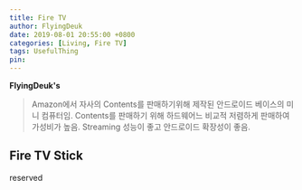 ```yaml
---
title: Fire TV
author: FlyingDeuk
date: 2019-08-01 20:55:00 +0800
categories: [Living, Fire TV]
tags: UsefulThing
pin:
---
```


__FlyingDeuk's__
> Amazon에서 자사의 Contents를 판매하기위해 제작된 안드로이드 베이스의 미니 컴퓨터임.
Contents를 판매하기 위해 하드웨어느 비교적 저렴하게 판매하여 가성비가 높음.
Streaming 성능이 좋고 안드로이드 확장성이 좋음.


## Fire TV Stick

reserved
